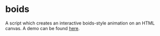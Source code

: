 # boids
A script which creates an interactive boids-style animation on an HTML canvas.
A demo can be found [here](https://m-darwall.github.io).
